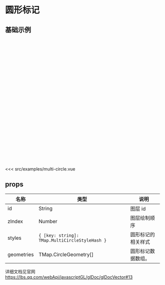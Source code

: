 # 圆形标记

## 基础示例

<div style="height:400px"><DemoMultiCircle/></div>

<<< src/examples/multi-circle.vue

## props

| 名称       | 类型                                           | 说明               |
| ---------- | ---------------------------------------------- | ------------------ |
| id         | String                                         | 图层 id            |
| zIndex     | Number                                         | 图层绘制顺序       |
| styles     | `{ [key: string]: TMap.MultiCircleStyleHash }` | 圆形标记的相关样式 |
| geometries | TMap.CircleGeometry[]                          | 圆形标记数据数组。 |

详细文档见官网 https://lbs.qq.com/webApi/javascriptGL/glDoc/glDocVector#13
